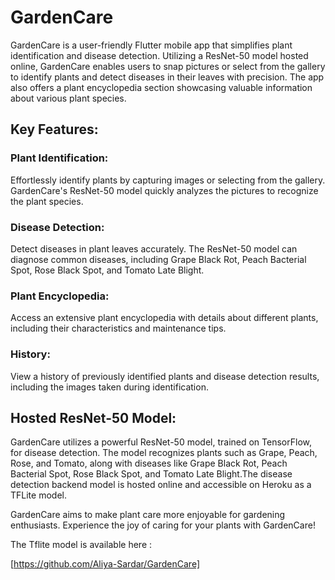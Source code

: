# GardenCare

GardenCare is a user-friendly Flutter mobile app that simplifies plant identification and disease detection. Utilizing a ResNet-50 model hosted online, GardenCare enables users to snap pictures or select from the gallery to identify plants and detect diseases in their leaves with precision. The app also offers a plant encyclopedia section showcasing valuable information about various plant species.

## Key Features:

### Plant Identification: 
Effortlessly identify plants by capturing images or selecting from the gallery. GardenCare's ResNet-50 model quickly analyzes the pictures to recognize the plant species.

### Disease Detection: 
Detect diseases in plant leaves accurately. The ResNet-50 model can diagnose common diseases, including Grape Black Rot, Peach Bacterial Spot, Rose Black Spot, and Tomato Late Blight.

### Plant Encyclopedia: 
Access an extensive plant encyclopedia with details about different plants, including their characteristics and maintenance tips.

### History: 
View a history of previously identified plants and disease detection results, including the images taken during identification.

## Hosted ResNet-50 Model:

GardenCare utilizes a powerful ResNet-50 model, trained on TensorFlow, for disease detection. The model recognizes plants such as Grape, Peach, Rose, and Tomato, along with diseases like Grape Black Rot, Peach Bacterial Spot, Rose Black Spot, and Tomato Late Blight.The disease detection backend model is hosted online and  accessible on Heroku as a TFLite model. 

GardenCare aims to make plant care more enjoyable for gardening enthusiasts. Experience the joy of caring for your plants with GardenCare!

The Tflite model is available here :

[https://github.com/Aliya-Sardar/GardenCare]
